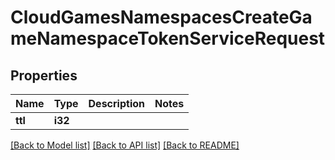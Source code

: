 # CloudGamesNamespacesCreateGameNamespaceTokenServiceRequest

## Properties

Name | Type | Description | Notes
------------ | ------------- | ------------- | -------------
**ttl** | **i32** |  | 

[[Back to Model list]](../README.md#documentation-for-models) [[Back to API list]](../README.md#documentation-for-api-endpoints) [[Back to README]](../README.md)


